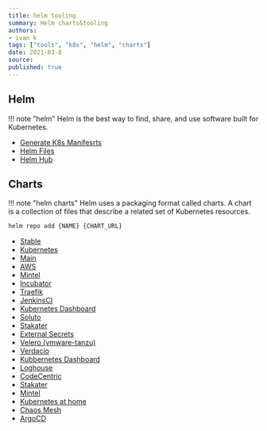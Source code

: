 ```yaml
---
title: helm tooling
summary: Helm charts&tooling
authors:
- ivan k
tags: ["tools", "k8s", "helm", "charts"]
date: 2021-03-8
source:
published: true
---
```


## Helm

!!! note "helm"
    Helm is the best way to find, share, and use software built for Kubernetes.

- [Generate K8s Manifesrts](https://blog.giantswarm.io/what-you-yaml-is-what-you-get/)
- [Helm Files](https://github.com/cloudposse/helmfiles)
- [Helm Hub](https://github.com/cloudposse/hub)

## Charts

!!! note "helm charts"
    Helm uses a packaging format called charts. A chart is a collection of files that describe a related set of Kubernetes resources.


```sh
helm repo add {NAME} {CHART_URL}
```

- [Stable](https://kubernetes-charts.storage.googleapis.com)
- [Kubernetes](https://kubernetes.github.io/ingress-nginx)
- [Main](https://github.com/helm/charts)
- [AWS](https://github.com/aws/eks-charts/tree/master/stable)
- [Mintel](https://github.com/mintel/dex-k8s-authenticator/tree/master/charts)
- [Incubator](https://kubernetes-charts-incubator.storage.googleapis.com/)
- [Traefik](https://containous.github.io/traefik-helm-chart)
- [JenkinsCI](https://charts.jenkins.io)
- [Kubernetes Dashboard](https://kubernetes.github.io/dashboard)
- [Soluto](https://charts.soluto.io)
- [Stakater](https://stakater.github.io/stakater-charts)
- [External Secrets](https://godaddy.github.io/kubernetes-external-secrets)
- [Velero (vmware-tanzu)](https://vmware-tanzu.github.io/helm-charts)
- [Verdacio](https://github.com/verdaccio/charts)
- [Kubbernetes Dashboard](https://kubernetes.github.io/dashboard)
- [Loghouse](https://flant.github.io/loghouse/charts)
- [CodeCentric](https://codecentric.github.io/helm-charts)
- [Stakater](https://stakater.github.io/stakater-charts)
- [Mintel](https://mintel.github.io/helm-charts)
- [Kubernetes at home](https://k8s-at-home.com/charts)
- [Chaos Mesh](https://charts.chaos-mesh.org)
- [ArgoCD](https://github.com/argoproj/argo-helm/tree/main/charts/argo-cd)
